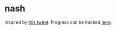 # nash
Inspired by [this tweet](https://twitter.com/aunyks/status/1071068941869559809). Progress can be tracked [here](https://github.com/aunyks/nash/projects).
